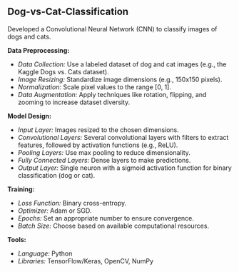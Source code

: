 ## Dog-vs-Cat-Classification
Developed a Convolutional Neural Network (CNN) to classify images of dogs and cats.

**Data Preprocessing:**  
- *Data Collection:* Use a labeled dataset of dog and cat images (e.g., the Kaggle Dogs vs. Cats dataset).
- *Image Resizing:* Standardize image dimensions (e.g., 150x150 pixels).
- *Normalization:* Scale pixel values to the range [0, 1].
- *Data Augmentation:* Apply techniques like rotation, flipping, and zooming to increase dataset diversity.

**Model Design:**  
- *Input Layer:* Images resized to the chosen dimensions.
- *Convolutional Layers:* Several convolutional layers with filters to extract features, followed by activation functions (e.g., ReLU).
- *Pooling Layers:* Use max pooling to reduce dimensionality.
- *Fully Connected Layers:* Dense layers to make predictions.
- *Output Layer:* Single neuron with a sigmoid activation function for binary classification (dog or cat).

**Training:**  
- *Loss Function:* Binary cross-entropy.
- *Optimizer:* Adam or SGD.
- *Epochs:* Set an appropriate number to ensure convergence.
- *Batch Size:* Choose based on available computational resources.



**Tools:**  
- *Language:* Python
- *Libraries:* TensorFlow/Keras, OpenCV, NumPy

